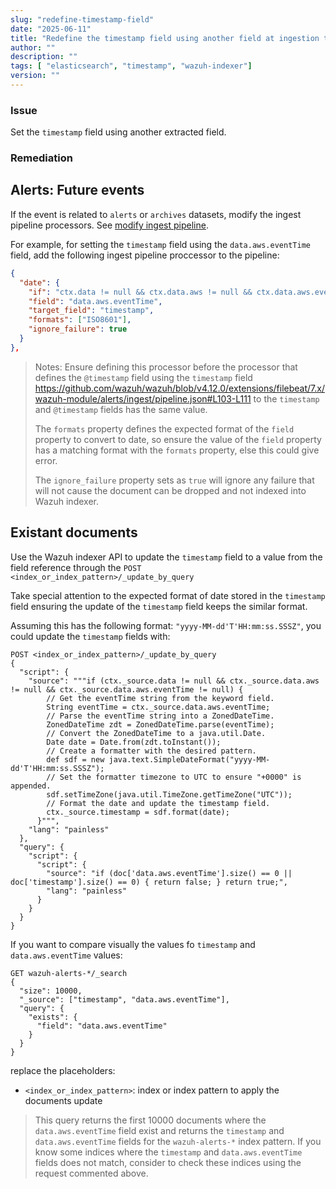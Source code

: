 ```yaml
---
slug: "redefine-timestamp-field"
date: "2025-06-11"
title: "Redefine the timestamp field using another field at ingestion time"
author: ""
description: ""
tags: [ "elasticsearch", "timestamp", "wazuh-indexer"]
version: ""
---
```


### Issue

Set the `timestamp` field using another extracted field.

### Remediation


## Alerts: Future events

If the event is related to `alerts` or `archives` datasets, modify the ingest pipeline processors. See <a href='/faqs/filebeat-modify-ingest-pipeline'>modify ingest pipeline</a>.

For example, for setting the `timestamp` field using the `data.aws.eventTime` field, add the following ingest pipeline proccessor to the pipeline:

```json
{
  "date": {
    "if": "ctx.data != null && ctx.data.aws != null && ctx.data.aws.eventTime != null",
    "field": "data.aws.eventTime",
    "target_field": "timestamp",
    "formats": ["ISO8601"],
    "ignore_failure": true
  }
},
```
> Notes:
> Ensure defining this processor before the processor that defines the `@timestamp` field using the `timestamp` field https://github.com/wazuh/wazuh/blob/v4.12.0/extensions/filebeat/7.x/wazuh-module/alerts/ingest/pipeline.json#L103-L111 to the `timestamp` and `@timestamp` fields has the same value.
>
> The `formats` property defines the expected format of the `field` property to convert to date, so ensure the value of the `field` property has a matching format with the `formats` property, else this could give error.
>
> The `ignore_failure` property sets as `true` will ignore any failure that will not cause the document can be dropped and not indexed into Wazuh indexer.

## Existant documents

Use the Wazuh indexer API to update the `timestamp` field to a value from the field reference through the `POST <index_or_index_pattern>/_update_by_query`

Take special attention to the expected format of date stored in the `timestamp` field ensuring the update of the `timestamp` field keeps the similar format.

Assuming this has the following format: `"yyyy-MM-dd'T'HH:mm:ss.SSSZ"`, you could update the `timestamp` fields with:

```
POST <index_or_index_pattern>/_update_by_query
{
  "script": {
    "source": """if (ctx._source.data != null && ctx._source.data.aws != null && ctx._source.data.aws.eventTime != null) {
        // Get the eventTime string from the keyword field.
        String eventTime = ctx._source.data.aws.eventTime;
        // Parse the eventTime string into a ZonedDateTime.
        ZonedDateTime zdt = ZonedDateTime.parse(eventTime);
        // Convert the ZonedDateTime to a java.util.Date.
        Date date = Date.from(zdt.toInstant());
        // Create a formatter with the desired pattern.
        def sdf = new java.text.SimpleDateFormat("yyyy-MM-dd'T'HH:mm:ss.SSSZ");
        // Set the formatter timezone to UTC to ensure "+0000" is appended.
        sdf.setTimeZone(java.util.TimeZone.getTimeZone("UTC"));
        // Format the date and update the timestamp field.
        ctx._source.timestamp = sdf.format(date);
      }""",
    "lang": "painless"
  },
  "query": {
    "script": {
      "script": {
        "source": "if (doc['data.aws.eventTime'].size() == 0 || doc['timestamp'].size() == 0) { return false; } return true;",
        "lang": "painless"
      }
    }
  }
}
```

If you want to compare visually the values fo `timestamp` and `data.aws.eventTime` values:

```
GET wazuh-alerts-*/_search
{
  "size": 10000,
  "_source": ["timestamp", "data.aws.eventTime"],
  "query": {
    "exists": {
      "field": "data.aws.eventTime"
    }
  }
}
```

replace the placeholders:
- `<index_or_index_pattern>`: index or index pattern to apply the documents update

> This query returns the first 10000 documents where the `data.aws.eventTime` field exist and returns the `timestamp` and `data.aws.eventTime` fields for the `wazuh-alerts-*` index pattern. If you know some indices where the `timestamp` and `data.aws.eventTime` fields does not match, consider to check these indices using the request commented above.